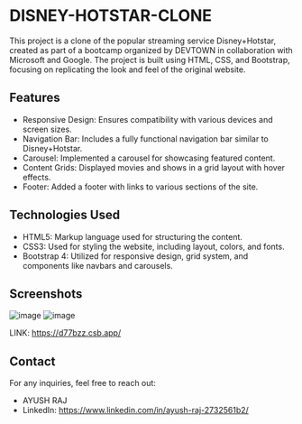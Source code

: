 # DISNEY-HOTSTAR-CLONE

This project is a clone of the popular streaming service Disney+Hotstar, created as part of a bootcamp organized by DEVTOWN in collaboration with Microsoft and Google. The project is built using HTML, CSS, and Bootstrap, focusing on replicating the look and feel of the original website.

## Features

- Responsive Design: Ensures compatibility with various devices and screen sizes.
- Navigation Bar: Includes a fully functional navigation bar similar to Disney+Hotstar.
- Carousel: Implemented a carousel for showcasing featured content.
- Content Grids: Displayed movies and shows in a grid layout with hover effects.
- Footer: Added a footer with links to various sections of the site.

## Technologies Used

- HTML5: Markup language used for structuring the content.
- CSS3: Used for styling the website, including layout, colors, and fonts.
- Bootstrap 4: Utilized for responsive design, grid system, and components like navbars and carousels.


## Screenshots
![image](https://github.com/user-attachments/assets/f6da3972-9022-4b92-927b-097b69c14d59)
![image](https://github.com/user-attachments/assets/b01af49f-c7b3-46e6-99ee-2b221b552c16)

LINK: https://d77bzz.csb.app/


## Contact

For any inquiries, feel free to reach out:

- AYUSH RAJ
- LinkedIn: https://www.linkedin.com/in/ayush-raj-2732561b2/
